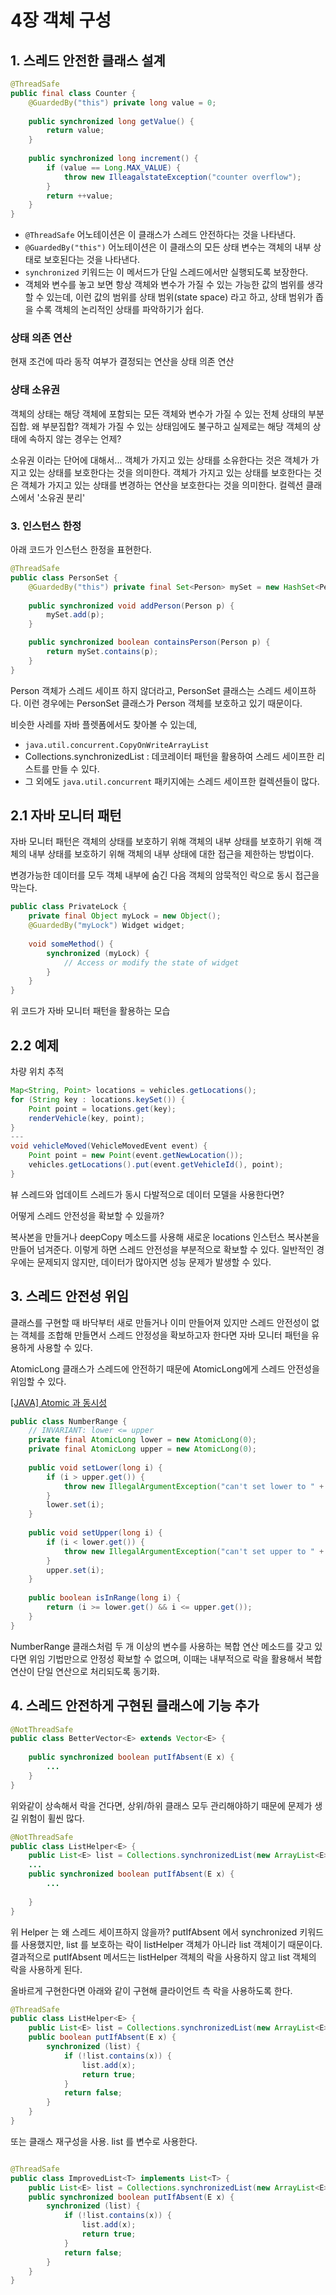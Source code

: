 # 4장 객체 구성

## 1. 스레드 안전한 클래스 설계

```java
@ThreadSafe
public final class Counter {
    @GuardedBy("this") private long value = 0;
    
    public synchronized long getValue() {
        return value;
    }
    
    public synchronized long increment() {
        if (value == Long.MAX_VALUE) {
            throw new IlleagalstateException("counter overflow");
        }
        return ++value;
    }
} 
```

- `@ThreadSafe` 어노테이션은 이 클래스가 스레드 안전하다는 것을 나타낸다.
- `@GuardedBy("this")` 어노테이션은 이 클래스의 모든 상태 변수는 객체의 내부 상태로 보호된다는 것을 나타낸다.
- `synchronized` 키워드는 이 메서드가 단일 스레드에서만 실행되도록 보장한다.
- 객체와 변수를 놓고 보면 항상 객체와 변수가 가질 수 있는 가능한 값의 범위를 생각할 수 있는데, 이런 값의 범위를 상태 범위(state space) 라고 하고, 상태 범위가 좁을 수록 객체의 논리적인 상태를 파악하기가 쉽다.

### 상태 의존 연산
 현재 조건에 따라 동작 여부가 결정되는 연산을 상태 의존 연산

### 상태 소유권
 객체의 상태는 해당 객체에 포함되는 모든 객체와 변수가 가질 수 있는 전체 상태의 부분 집합. 왜 부분집합? 객체가 가질 수 있는 상태임에도 불구하고 실제로는 해당 객체의 상태에 속하지 않는 경우는 언제?

 소유권 이라는 단어에 대해서... 객체가 가지고 있는 상태를 소유한다는 것은 객체가 가지고 있는 상태를 보호한다는 것을 의미한다. 객체가 가지고 있는 상태를 보호한다는 것은 객체가 가지고 있는 상태를 변경하는 연산을 보호한다는 것을 의미한다. 컬렉션 클래스에서 '소유권 분리'
### 3. 인스턴스 한정

 아래 코드가 인스턴스 한정을 표현한다.

```java
@ThreadSafe
public class PersonSet {
    @GuardedBy("this") private final Set<Person> mySet = new HashSet<Person>();
    
    public synchronized void addPerson(Person p) {
        mySet.add(p);
    }

    public synchronized boolean containsPerson(Person p) {
        return mySet.contains(p);
    }
}
```
Person 객체가 스레드 세이프 하지 않더라고, PersonSet 클래스는 스레드 세이프하다. 이런 경우에는 PersonSet 클래스가 Person 객체를 보호하고 있기 때문이다.

비슷한 사레를 자바 플렛폼에서도 찾아볼 수 있는데,

- `java.util.concurrent.CopyOnWriteArrayList`
- Collections.synchronizedList
: 데코레이터 패턴을 활용하여 스레드 세이프한 리스트를 만들 수 있다.
- 그 외에도 `java.util.concurrent` 패키지에는 스레드 세이프한 컬렉션들이 많다.

## 2.1 자바 모니터 패턴

자바 모니터 패턴은 객체의 상태를 보호하기 위해 객체의 내부 상태를 보호하기 위해 객체의 내부 상태를 보호하기 위해 객체의 내부 상태에 대한 접근을 제한하는 방법이다.

변경가능한 데이터를 모두 객체 내부에 숨긴 다음 객체의 암묵적인 락으로 동시 접근을 막는다.

```java
public class PrivateLock {
    private final Object myLock = new Object();
    @GuardedBy("myLock") Widget widget;
    
    void someMethod() {
        synchronized (myLock) {
            // Access or modify the state of widget
        }
    }
}
```

위 코드가 자바 모니터 패턴을 활용하는 모습

## 2.2 예제

차량 위치 추적

```java
Map<String, Point> locations = vehicles.getLocations();
for (String key : locations.keySet()) {
    Point point = locations.get(key);
    renderVehicle(key, point);
}
---
void vehicleMoved(VehicleMovedEvent event) {
    Point point = new Point(event.getNewLocation());
    vehicles.getLocations().put(event.getVehicleId(), point);
}
```
뷰 스레드와 업데이트 스레드가 동시 다발적으로 데이터 모델을 사용한다면?

어떻게 스레드 안전성을 확보할 수 있을까?

복사본을 만들거나 deepCopy 메소드를 사용해 새로운 locations 인스턴스 복사본을 만들어 넘겨준다. 이렇게 하면 스레드 안전성을 부분적으로 확보할 수 있다. 일반적인 경우에는 문제되지 않지만, 데이터가 많아지면 성능 문제가 발생할 수 있다.

## 3. 스레드 안전성 위임
 클래스를 구현할 때 바닥부터 새로 만들거나 이미 만들어져 있지만 스레드 안전성이 없는 객체를 조합해 만들면서 스레드 안정성을 확보하고자 한다면 자바 모니터 패턴을 유용하게 사용할 수 있다.

 AtomicLong 클래스가 스레드에 안전하기 때문에 AtomicLong에게 스레드 안전성을 위임할 수 있다.


[[JAVA] Atomic 과 동시성](https://velog.io/@chullll/JAVA-Atomic-%EA%B3%BC-%EB%8F%99%EC%8B%9C%EC%84%B1)

```java
public class NumberRange {
    // INVARIANT: lower <= upper
    private final AtomicLong lower = new AtomicLong(0);
    private final AtomicLong upper = new AtomicLong(0);
    
    public void setLower(long i) {
        if (i > upper.get()) {
            throw new IllegalArgumentException("can't set lower to " + i + " > upper");
        }
        lower.set(i);
    }
    
    public void setUpper(long i) {
        if (i < lower.get()) {
            throw new IllegalArgumentException("can't set upper to " + i + " < lower");
        }
        upper.set(i);
    }
    
    public boolean isInRange(long i) {
        return (i >= lower.get() && i <= upper.get());
    }
}
```

 NumberRange 클래스처럼 두 개 이상의 변수를 사용하는 복합 연산 메소드를 갖고 있다면 위임 기법만으로 안정성 확보할 수 없으며, 이때는 내부적으로 락을 활용해서 복합 연산이 단일 연산으로 처리되도록 동기화.

## 4. 스레드 안전하게 구현된 클래스에 기능 추가

```java
@NotThreadSafe
public class BetterVector<E> extends Vector<E> {
    
    public synchronized boolean putIfAbsent(E x) {
        ...
    }
}
```
 위와같이 상속해서 락을 건다면, 상위/하위 클래스 모두 관리해야하기 때문에 문제가 생길 위험이 휠씬 많다.

```java
@NotThreadSafe
public class ListHelper<E> {
    public List<E> list = Collections.synchronizedList(new ArrayList<E>());
    ...
    public synchronized boolean putIfAbsent(E x) {
        ...
        
    }
}
```

위 Helper 는 왜 스레드 세이프하지 않을까?
putIfAbsent 에서 synchronized 키워드를 사용했지만, list 를 보호하는 락이 listHelper 객체가 아니라 list 객체이기 때문이다. 결과적으로 putIfAbsent 메서드는 listHelper 객체의 락을 사용하지 않고 list 객체의 락을 사용하게 된다.

올바르게 구현한다면 아래와 같이 구현해 클라이언트 측 락을 사용하도록 한다.

```java
@ThreadSafe
public class ListHelper<E> {
    public List<E> list = Collections.synchronizedList(new ArrayList<E>());
    public boolean putIfAbsent(E x) {
        synchronized (list) {
            if (!list.contains(x)) {
                list.add(x);
                return true;
            }
            return false;
        }
    }
}
```
또는 클래스 재구성을 사용. list 를 변수로 사용한다.

```java

@ThreadSafe
public class ImprovedList<T> implements List<T> {
    public List<E> list = Collections.synchronizedList(new ArrayList<E>());
    public synchronized boolean putIfAbsent(E x) {
        synchronized (list) {
            if (!list.contains(x)) {
                list.add(x);
                return true;
            }
            return false;
        }
    }
}
```

